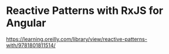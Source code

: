# Reactive Patterns with RxJS for Angular
https://learning.oreilly.com/library/view/reactive-patterns-with/9781801811514/


